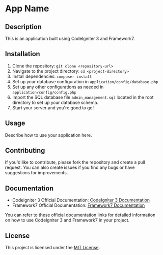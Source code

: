 # App Name



## Description

This is an application built using CodeIgniter 3 and Framework7.

## Installation

1. Clone the repository: `git clone <repository-url>`
2. Navigate to the project directory: `cd <project-directory>`
3. Install dependencies: `composer install`
4. Set up your database configuration in `application/config/database.php`
5. Set up any other configurations as needed in `application/config/config.php`
6. Import the SQL database file `admin_management.sql` located in the root directory to set up your database schema.
7. Start your server and you're good to go!

## Usage

Describe how to use your application here.

## Contributing

If you'd like to contribute, please fork the repository and create a pull request. You can also create issues if you find any bugs or have suggestions for improvements.

## Documentation

- CodeIgniter 3 Official Documentation: [CodeIgniter 3 Documentation](https://codeigniter.com/user_guide/)
- Framework7 Official Documentation: [Framework7 Documentation](https://framework7.io/docs/)

You can refer to these official documentation links for detailed information on how to use CodeIgniter 3 and Framework7 in your project.

## License

This project is licensed under the [MIT License](link-to-license-file).
